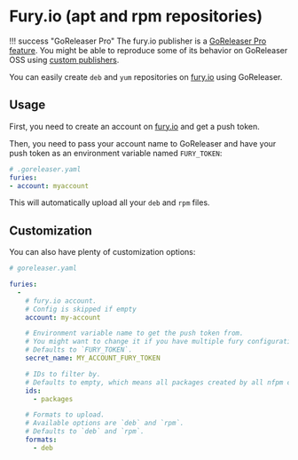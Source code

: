 # Fury.io (apt and rpm repositories)

!!! success "GoReleaser Pro"
    The fury.io publisher is a [GoReleaser Pro feature](/pro/).
    You might be able to reproduce some of its behavior on GoReleaser OSS using [custom publishers](/customization/publishers/).

You can easily create `deb` and `yum` repositories on [fury.io][fury] using GoReleaser.

## Usage

First, you need to create an account on [fury.io][fury] and get a push token.

Then, you need to pass your account name to GoReleaser and have your push token as an environment variable named `FURY_TOKEN`:

```yaml
# .goreleaser.yaml
furies:
- account: myaccount
```

This will automatically upload all your `deb` and `rpm` files.

## Customization

You can also have plenty of customization options:

```yaml
# goreleaser.yaml

furies:
  -
    # fury.io account.
    # Config is skipped if empty
    account: my-account

    # Environment variable name to get the push token from.
    # You might want to change it if you have multiple fury configurations for some reason.
    # Defaults to `FURY_TOKEN`.
    secret_name: MY_ACCOUNT_FURY_TOKEN

    # IDs to filter by.
    # Defaults to empty, which means all packages created by all nfpm configurations get uploaded.
    ids:
      - packages

    # Formats to upload.
    # Available options are `deb` and `rpm`.
    # Defaults to `deb` and `rpm`.
    formats:
      - deb
```

[fury]: https://gemfury.com

